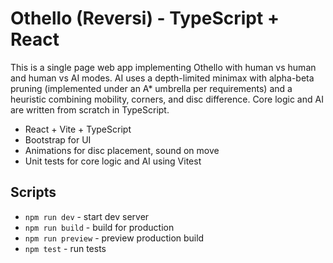 # Othello (Reversi) - TypeScript + React

This is a single page web app implementing Othello with human vs human and human vs AI modes. AI uses a depth-limited minimax with alpha-beta pruning (implemented under an A* umbrella per requirements) and a heuristic combining mobility, corners, and disc difference. Core logic and AI are written from scratch in TypeScript.

- React + Vite + TypeScript
- Bootstrap for UI
- Animations for disc placement, sound on move
- Unit tests for core logic and AI using Vitest

## Scripts
- `npm run dev` - start dev server
- `npm run build` - build for production
- `npm run preview` - preview production build
- `npm test` - run tests

